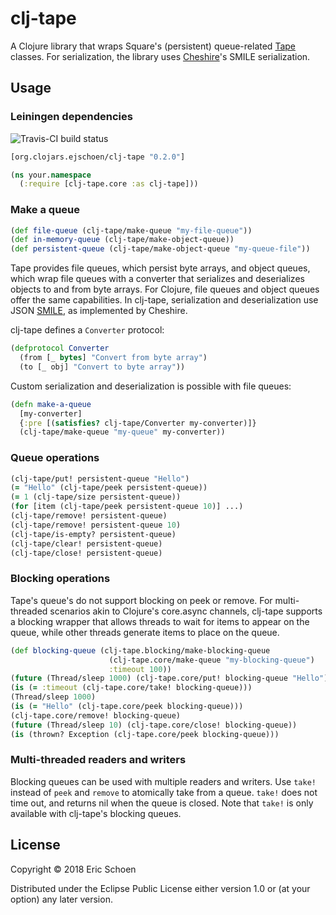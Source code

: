 # clj-tape

A Clojure library that wraps Square's (persistent) queue-related [Tape](https://github.com/square/tape) classes.  For serialization, the library uses [Cheshire](https://github.com/dakrone/cheshire)'s SMILE serialization.

## Usage

### Leiningen dependencies

![Travis-CI build status](https://travis-ci.org/ejschoen/clj-tape.svg?branch=master)

```clojure
[org.clojars.ejschoen/clj-tape "0.2.0"]
```

```clojure
(ns your.namespace
  (:require [clj-tape.core :as clj-tape]))
```

### Make a queue

```clojure
(def file-queue (clj-tape/make-queue "my-file-queue"))
(def in-memory-queue (clj-tape/make-object-queue))
(def persistent-queue (clj-tape/make-object-queue "my-queue-file"))
```

Tape provides file queues, which persist byte arrays, and object queues, which wrap file queues
with a converter that serializes and deserializes objects to and from byte arrays.  For Clojure,
file queues and object queues offer the same capabilities.  In clj-tape, serialization and
deserialization use JSON [SMILE](https://en.wikipedia.org/wiki/Smile_(data_interchange_format)),
as implemented by Cheshire.

clj-tape defines a `Converter` protocol:

```clojure
(defprotocol Converter
  (from [_ bytes] "Convert from byte array")
  (to [_ obj] "Convert to byte array"))
```

Custom serialization and deserialization is possible with file queues:

```clojure
(defn make-a-queue
  [my-converter]
  {:pre [(satisfies? clj-tape/Converter my-converter)]}
  (clj-tape/make-queue "my-queue" my-converter))
```

### Queue operations

```clojure
(clj-tape/put! persistent-queue "Hello")
(= "Hello" (clj-tape/peek persistent-queue))
(= 1 (clj-tape/size persistent-queue))
(for [item (clj-tape/peek persistent-queue 10)] ...)
(clj-tape/remove! persistent-queue)
(clj-tape/remove! persistent-queue 10)
(clj-tape/is-empty? persistent-queue)
(clj-tape/clear! persistent-queue)
(clj-tape/close! persistent-queue)
```

### Blocking operations

Tape's queue's do not support blocking on peek or remove.  For multi-threaded scenarios akin to
Clojure's core.async channels, clj-tape supports a blocking wrapper that allows threads to wait
for items to appear on the queue, while other threads generate items to place on the queue.

```clojure
(def blocking-queue (clj-tape.blocking/make-blocking-queue
                      (clj-tape.core/make-queue "my-blocking-queue")
                      :timeout 100))
(future (Thread/sleep 1000) (clj-tape.core/put! blocking-queue "Hello"))
(is (= :timeout (clj-tape.core/take! blocking-queue)))
(Thread/sleep 1000)
(is (= "Hello" (clj-tape.core/peek blocking-queue)))
(clj-tape.core/remove! blocking-queue)
(future (Thread/sleep 10) (clj-tape.core/close! blocking-queue))
(is (thrown? Exception (clj-tape.core/peek blocking-queue)))
```

### Multi-threaded readers and writers

Blocking queues can be used with multiple readers and writers.  Use `take!` instead of `peek` and `remove` to
atomically take from a queue.  `take!` does not time out, and returns nil when the queue is closed.  Note that
`take!` is only available with clj-tape's blocking queues.

## License

Copyright © 2018 Eric Schoen

Distributed under the Eclipse Public License either version 1.0 or (at
your option) any later version.
